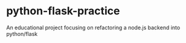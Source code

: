# python-flask-practice
An educational project focusing on refactoring a node.js backend into python/flask

